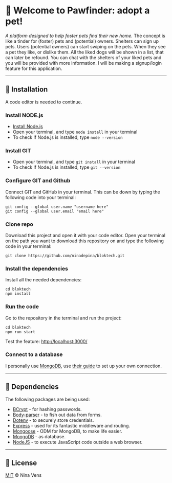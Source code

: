# 👋 Welcome to Pawfinder: adopt a pet!
_A platform designed to help foster pets find their new home._
The concept is like a tinder for (foster) pets and (potential) owners. Shelters can sign up pets. Users (potential owners) can start swiping on the pets. When they see a pet they like, or dislike them. All the liked dogs will be shown in a list, that can later be refound. You can chat with the shelters of your liked pets and you will be provided with more information. I will be making a signup/login feature for this application. 

---

## 📝 Installation
A code editor is needed to continue.
### Install NODE.js
* [Install Node.js](https://nodejs.org/en/download/)
* Open your terminal, and type `node install` in your terminal
* To check if Node.js is installed, type `node --version`

### Install GIT
* Open your terminal, and type `git install` in your terminal
* To check if Node.js is installed, type `git --version`

### Configure GIT and Github
Connect GIT and GitHub in your terminal. This can be down by typing the following code into your terminal:
```
git config --global user.name "username here"
git config --global user.email "email here"
```

### Clone repo
Download this project and open it with your code editor. Open your terminal on the path you want to download this repository on and type the following code in your terminal:
```
git clone https://github.com/ninadepina/bloktech.git
```

### Install the dependencies
Install all the needed dependencies:
```
cd bloktech
npm install
```

### Run the code
Go to the repository in the terminal and run the project:
```
cd bloktech
npm run start
```
Test the feature: [http://localhost:3000/](http://localhost:3000/)

### Connect to a database
I personally use [MongoDB](https://www.mongodb.com), use [their guide](https://docs.mongodb.com/manual/tutorial/getting-started/) to set up your own connection.

---

## 🤖 Dependencies
The following packages are being used:
* [BCrypt](https://github.com/kelektiv/node.bcrypt.js) - for hashing passwords.
* [Body-parser](https://github.com/expressjs/body-parser) - to fish out data from forms.
* [Dotenv](https://github.com/motdotla/dotenv) - to securely store credentials.
* [Express](https://expressjs.com/en/api.html) - used for its fantastic middleware and routing.
* [Mongoose](https://github.com/Automattic/mongoose) - ODM for MongoDB, to make life easier.
* [MongoDB](https://github.com/mongodb/node-mongodb-native) - as database.
* [NodeJS](https://nodejs.org/en/) - to execute JavaScript code outside a web browser.
<!-- * [Multer](https://github.com/expressjs/multer) - used for uploading files. -->

---

## 📝 License
[MIT](https://github.com/ninadepina/bloktech/blob/main/LICENSE) © Nina Vens